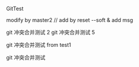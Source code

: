 GitTest




modify by master2 // add by reset --soft  & add msg




git 冲突合并测试 2  git 冲突合并测试 5


git 冲突合并测试 from test1


git 冲突合并测试
